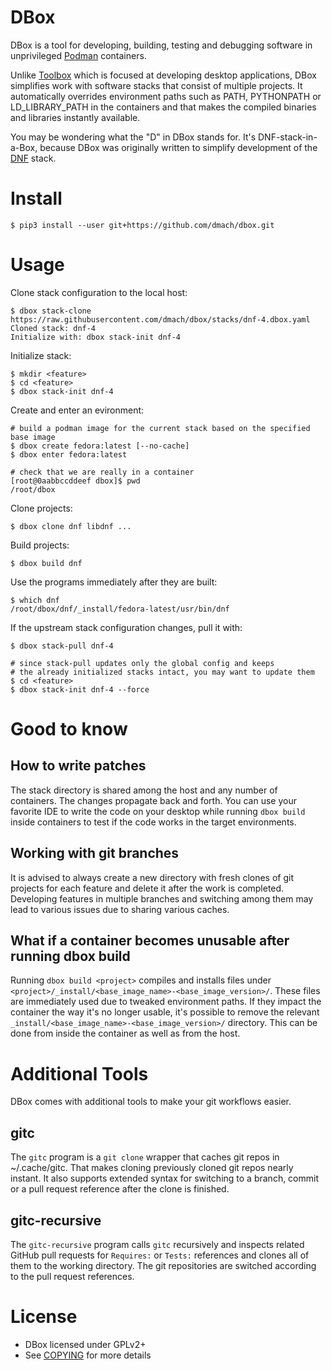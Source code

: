 DBox
====

DBox is a tool for developing, building, testing and debugging software
in unprivileged [Podman](https://podman.io/) containers.

Unlike [Toolbox](https://github.com/containers/toolbox) which is focused
at developing desktop applications, DBox simplifies work with software
stacks that consist of multiple projects. It automatically overrides
environment paths such as PATH, PYTHONPATH or LD_LIBRARY_PATH in the containers
and that makes the compiled binaries and libraries instantly available.

You may be wondering what the "D" in DBox stands for.
It's DNF-stack-in-a-Box, because DBox was originally written
to simplify development of the [DNF](https://github.com/rpm-software-management/dnf) stack.


Install
=======

    $ pip3 install --user git+https://github.com/dmach/dbox.git


Usage
=====


Clone stack configuration to the local host:

    $ dbox stack-clone https://raw.githubusercontent.com/dmach/dbox/stacks/dnf-4.dbox.yaml
    Cloned stack: dnf-4
    Initialize with: dbox stack-init dnf-4


Initialize stack:

    $ mkdir <feature>
    $ cd <feature>
    $ dbox stack-init dnf-4


Create and enter an evironment:

    # build a podman image for the current stack based on the specified base image
    $ dbox create fedora:latest [--no-cache]
    $ dbox enter fedora:latest

    # check that we are really in a container
    [root@0aabbccddeef dbox]$ pwd
    /root/dbox


Clone projects:

    $ dbox clone dnf libdnf ...


Build projects:

    $ dbox build dnf


Use the programs immediately after they are built:

    $ which dnf
    /root/dbox/dnf/_install/fedora-latest/usr/bin/dnf


If the upstream stack configuration changes, pull it with:

    $ dbox stack-pull dnf-4

    # since stack-pull updates only the global config and keeps
    # the already initialized stacks intact, you may want to update them
    $ cd <feature>
    $ dbox stack-init dnf-4 --force


Good to know
============


How to write patches
--------------------
The stack directory is shared among the host and any number of containers.
The changes propagate back and forth.
You can use your favorite IDE to write the code on your desktop while running
`dbox build` inside containers to test if the code works in the target environments.


Working with git branches
-------------------------
It is advised to always create a new directory with fresh clones of git projects
for each feature and delete it after the work is completed.
Developing features in multiple branches and switching among them may lead
to various issues due to sharing various caches.


What if a container becomes unusable after running dbox build
-------------------------------------------------------------
Running `dbox build <project>` compiles and installs files under `<project>/_install/<base_image_name>-<base_image_version>/`. These files are immediately used due to tweaked environment paths.
If they impact the container the way it's no longer usable, it's possible to remove the relevant `_install/<base_image_name>-<base_image_version>/` directory. This can be done from inside the container as well as from the host.


Additional Tools
================

DBox comes with additional tools to make your git workflows easier.


gitc
----

The `gitc` program is a `git clone` wrapper that caches git repos in ~/.cache/gitc.
That makes cloning previously cloned git repos nearly instant.
It also supports extended syntax for switching to a branch, commit
or a pull request reference after the clone is finished.


gitc-recursive
--------------

The `gitc-recursive` program calls `gitc` recursively and inspects related
GitHub pull requests for `Requires:` or `Tests:` references and clones
all of them to the working directory. The git repositories are switched
according to the pull request references.


License
=======

* DBox licensed under GPLv2+
* See [COPYING](COPYING.md) for more details
